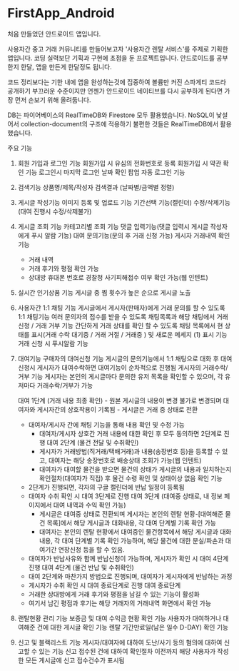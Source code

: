 # FirstApp_Android

처음 만들었던 안드로이드 앱입니다.

사용자간 중고 거래 커뮤니티를 만들어보고자 '사용자간 렌탈 서비스'를 주제로 기획한 앱입니다.
코딩 실력보단 기획과 구현에 초점을 둔 프로젝트입니다.
안드로이드를 공부한지 한달, 앱을 만든게 한달정도 됩니다.

코드 정리보다는 기한 내에 앱을 완성하는것에 집중하여 볼륨만 커진 스파게티 코드라 공개하기 부끄러운 수준이지만
언젠가 안드로이드 네이티브를 다시 공부하게 된다면 가장 먼저 손보기 위해 올려둡니다.

DB는 파이어베이스의 RealTimeDB와 Firestore 모두 활용했습니다.
NoSQL이 낯설어서 collection-document의 구조에 적용하기 불편한 것들은 RealTimeDB에서 활용했습니다.


주요 기능
1. 회원 가입과 로그인 기능
	회원가입 시 유심의 전화번호로 등록
	회원가입 시 약관 확인 기능
	로그인시 마지막 로그인 날짜 확인 팝업
  자동 로그인 기능
	
2. 검색기능
	상품명/제목/작성자
	검색결과 (날짜별/금액별 정렬)

3. 게시글 작성기능
	이미지 등록 및 업로드 기능
	기간선택 기능(캘린더)
	수정/삭제기능(대여 진행시 수정/삭제불가)

4. 게시글 조회 기능
	카테고리별 조회 기능
	댓글 입력기능(댓글 입력시 게시글 작성자에게 푸시 알람 기능)
	대여 문의기능(문의 후 거래 신청 가능)
  게시자 거래내역 확인 기능
    - 거래 내역
    - 거래 후기와 평점 확인 가능
    - 상대방 휴대폰 번호로 경찰청 사기피해접수 여부 확인 가능(웹 인텐트)
    
5. 실시간 인기상품 기능
	게시글 중 찜 횟수가 높은 순으로 게시글 노출
  

6. 사용자간 1:1 채팅 기능
  게시글에서 게시자(판매자)에게 거래 문의를 할 수 있도록 1:1 채팅기능
  여러 문의자의 접수를 받을 수 있도록 채팅목록과 해당 채팅에서 거래 신청 / 거래 거부 기능
  간단하게 거래 상태를 확인 할 수 있도록 채팅 목록에서 현 상태를 표시(거래 수락 대기중 / 거래 거절 / 거래중 ) 및 새로운 메세지 (1) 표시 기능
  거래 신청 시 푸시알람 기능

7. 대여기능
	구매자의 대여신청 기능
		게시글의 문의기능에서 1:1 채팅으로 대화 후 대여 신청시 게시자가 대여수락하면 대여기능이 순차적으로 진행됨
	게시자의 거래수락/거부 기능
		게시자는 본인의 게시글마다 문의한 유저 목록을 확인할 수 있으며, 각 유저마다 거래수락/거부가 가능
    
	대여 1단계 (거래 내용 최종 확인)
		- 원본 게시글의 내용이 변경 불가로 변경되며 대여자와 게시자간의 상호작용이 기록됨
		- 게시글은 거래 중 상태로 전환
    - 대여자/게시자 간에 채팅 기능을 통해 내용 확인 및 수정 가능
		- 대여자/게시자 상호간 거래 내용에 대한 확인 후 모두 동의하면 2단계로 진행
	대여 2단계 (물건 전달 및 수취확인)
		- 게시자가 거래방법(직거래/택배거래)과 내용(송장번호 등)을 등록할 수 있고, 대여자는 해당 송장번호로 배송상태 조회가 가능(웹 인텐트)
		- 대여자가 대여할 물건을 받으면 물건의 상태가 게시글의 내용과 일치하는지 확인절차(대여자가 직접) 후 물건 수령 확인 및 상태이상 없음 확인 기능
    - 2단계가 진행되면, 각자의 구글 캘린더에 반납 일정이 등록됨
    - 대여자 수취 확인 시 대여 3단계로 진행
	대여 3단계 (대여중 상태로, 내 정보 페이지에서 대여 내역과 수익 확인 가능)
		- 게시글은 대여중 상태로 전환되며 게시자는 본인의 렌탈 현황-[대여해준 물건 목록]에서 해당 게시글과 대화내용, 각 대여 단계별 기록 확인 가능
		- 대여자는 본인의 렌탈 현황에서 대여중인 물건항목에서 해당 게시글과 대화내용, 각 대여 단계별 기록 확인 가능하며, 해당 물건에 대한 분실/파손과 대여기간 연장신청 등을 할 수 있음.
    - 대여자가 반납사유와 함께 반납신청이 가능하며, 게시자가 확인 시 대여 4단계 진행
  대여 4단계 (물건 반납 및 수취확인)
    - 대여 2단계와 마찬가지 방법으로 진행되며, 대여자가 게시자에게 반납하는 과정
    - 게시자가 수취 확인 시 대여 종료단계로 진행
  대여 종료단계
    - 거래한 상대방에게 거래 후기와 평점을 남길 수 있는 기능이 활성화
    - 여기서 남긴 평점과 후기는 해당 거래자의 거래내역 화면에서 확인 가능
  

8. 랜탈현황 관리 기능
  보증금 및 대여 수익금 현황 확인 기능
	사용자가 대여하거나 대여해준 건에 대한 게시글 확인 기능
  렌탈 기간만료일(남은 일수 D-DAY) 확인 기능
	
10. 신고 및 블랙리스트 기능
	게시자/대여자에 대하여 도난/사기 등의 혐의에 대하여 신고할 수 있는 기능
	신고 접수된 건에 대하여 확인절차 이전까지 해당 사용자가 작성한 모든 게시글에 신고 접수건수가 표시됨
